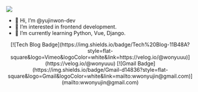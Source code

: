 <img src="https://capsule-render.vercel.app/api?type=waving&color=auto&height=300&section=header&text=YujinWON%20render&fontSize=90" />

- 👋 Hi, I’m @yujinwon-dev
- 👀 I’m interested in frontend development.
- 🌱 I’m currently learning Python, Vue, Django.

<div align=center>
[![Tech Blog Badge](https://img.shields.io/badge/Tech%20Blog-11B48A?style=flat-square&logo=Vimeo&logoColor=white&link=https://velog.io/@wonyuuu)](https://velog.io/@wonyuuu)
[![Gmail Badge](https://img.shields.io/badge/Gmail-d14836?style=flat-square&logo=Gmail&logoColor=white&link=mailto:wwonyujin@gmail.com)](mailto:wwonyujin@gmail.com)
  
</div>

  <!---
yujinwon-dev/yujinwon-dev is a ✨ special ✨ repository because its `README.md` (this file) appears on your GitHub profile.
You can click the Preview link to take a look at your changes.
--->
